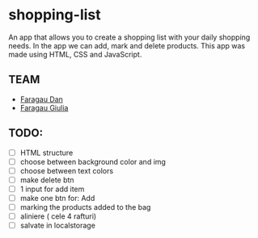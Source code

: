 # shopping-list

An app that allows you to create a shopping list with your daily shopping needs. In the app we can add, mark and delete products.
This app was made using HTML, CSS and JavaScript.

## TEAM

- [Faragau Dan](https://github.com/faragaudan)
- [Faragau Giulia](https://github.com/giuliamenisa)

## TODO:

- [ ] HTML structure
- [ ] choose between background color and img
- [ ] choose between text colors
- [ ] make delete btn
- [ ] 1 input for add item
- [ ] make one btn for: Add
- [ ] marking the products added to the bag
- [ ] aliniere ( cele 4 rafturi)
- [ ] salvate in localstorage
